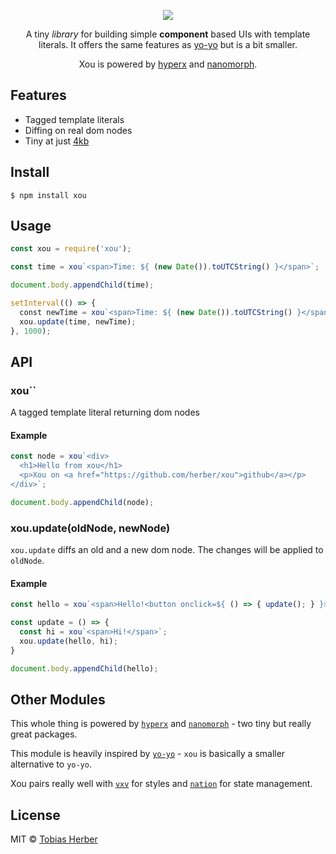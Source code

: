 <p align="center">
  <img src="https://i.imgur.com/Jf9Bhzk.png" />
</p>

<p align="center">
  A tiny <i>library</i> for building simple <b>component</b> based UIs with template literals. It offers the same features as <a href="https://github.com/maxogden/yo-yo">yo-yo</a> but is a bit smaller.
</p>

<p align="center">
  Xou is powered by <a href="https://github.com/choojs/hyperx">hyperx</a> and <a href="https://github.com/choojs/nanomorph">nanomorph</a>.
</p>

## Features

- Tagged template literals
- Diffing on real dom nodes
- Tiny at just [4kb](https://bundlephobia.com/result?p=xou)

## Install

```
$ npm install xou
```

## Usage

```js
const xou = require('xou');

const time = xou`<span>Time: ${ (new Date()).toUTCString() }</span>`;

document.body.appendChild(time);

setInterval(() => {
  const newTime = xou`<span>Time: ${ (new Date()).toUTCString() }</span>`;
  xou.update(time, newTime);
}, 1000);
```

## API

### xou\`\`

A tagged template literal returning dom nodes

#### Example

```js
const node = xou`<div>
  <h1>Hello from xou</h1>
  <p>Xou on <a href="https://github.com/herber/xou">github</a></p>
</div>`;

document.body.appendChild(node);
```

### xou.update(oldNode, newNode)

`xou.update` diffs an old and a new dom node. The changes will be applied to `oldNode`.

#### Example

```js
const hello = xou`<span>Hello!<button onclick=${ () => { update(); } }>Update</button></span>`;

const update = () => {
  const hi = xou`<span>Hi!</span>`;
  xou.update(hello, hi);
}

document.body.appendChild(hello);
```

<!-- ## Examples

webpackbin.com does not exist anymore - new examples coming soon.

- [Greeting](https://www.webpackbin.com/bins/-L20tGtkIsPYlwjhliKs)
- [Time](https://www.webpackbin.com/bins/-L1wiXzsEx4XuKe6ruPf)
- [Input](https://www.webpackbin.com/bins/-L1wj0cRCCzTvHdWseTi)
- [Todo list](https://www.webpackbin.com/bins/-L1wnYvBdijz8SUMzvvS) -->

## Other Modules

This whole thing is powered by [`hyperx`](https://github.com/choojs/hyperx) and [`nanomorph`](https://github.com/choojs/nanomorph) - two tiny but really great packages.

This module is heavily inspired by [`yo-yo`](https://github.com/maxogden/yo-yo) - `xou` is basically a smaller alternative to `yo-yo`.

Xou pairs really well with [`vxv`](https://github.com/herber/vxv) for styles and [`nation`](https://github.com/herber/nation) for state management.

## License

MIT © [Tobias Herber](http://tobihrbr.com)
